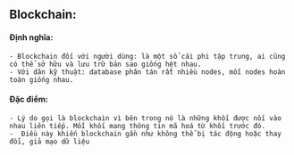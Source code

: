 ## Blockchain:

#### Định nghĩa:

    - Blockchain đối với người dùng: là một sổ cái phi tập trung, ai cũng có thể sở hữu và lưu trữ bản sao giống hệt nhau.
    - Với dân kỹ thuật: database phân tán rất nhiều nodes, mỗi nodes hoàn toàn giống nhau.

#### Đặc điểm:
    - Lý do gọi là blockchain vì bên trong nó là những khối được nối vào nhau liên tiếp. Mỗi khối mang thông tin mã hoá từ khối trước đó.
    -  Điều này khiến blockchain gần như không thể bị tác động hoặc thay đổi, giả mạo dữ liệu
